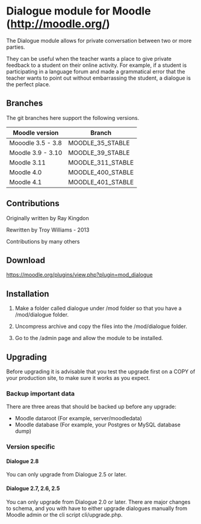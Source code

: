 Dialogue module for Moodle (http://moodle.org/)
===============================================

The Dialogue module allows for private conversation between two or more parties.

They can be useful when the teacher wants a place to give private feedback to a
student on their online activity. For example, if a student is participating in
a language forum and made a grammatical error that the teacher wants to point
out without embarrassing the student, a dialogue is the perfect place.

Branches
--------
The git branches here support the following versions.

| Moodle version        | Branch      |
| -----------------     | ----------- |
| Mooodle 3.5 - 3.8     | MOODLE_35_STABLE |
| Moodle 3.9 - 3.10     | MOODLE_39_STABLE |
| Moodle 3.11           | MOODLE_311_STABLE |
| Moodle 4.0            | MOODLE_400_STABLE |
| Moodle 4.1            | MOODLE_401_STABLE |

Contributions
-------------
Originally written by Ray Kingdon

Rewritten by Troy Williams - 2013

Contributions by many others


Download
--------
https://moodle.org/plugins/view.php?plugin=mod_dialogue


Installation
------------
01) Make a folder called dialogue under /mod folder so that you have a /mod/dialogue folder.

02) Uncompress archive and copy the files into the /mod/dialogue folder.

03) Go to the /admin page and allow the module to be installed.

Upgrading
---------
Before upgrading it is advisable that you test the upgrade first on a COPY of your production site, to make sure it works as you expect.

### Backup important data ###
There are three areas that should be backed up before any upgrade:

* Moodle dataroot (For example, server/moodledata)
* Moodle database (For example, your Postgres or MySQL database dump)

### Version specific ###

#### Dialogue 2.8 ####
You can only upgrade from Dialogue 2.5 or later.

#### Dialogue 2.7, 2.6, 2.5 ####
You can only upgrade from Dialogue 2.0 or later. There are major changes to schema, and you with have to either upgrade dialogues manually from Moodle admin or the cli script cli/upgrade.php.
